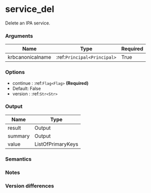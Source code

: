 [//]: # (THE CONTENT BELOW IS GENERATED. DO NOT EDIT.)
# service_del
Delete an IPA service.

### Arguments
|Name|Type|Required
|-|-|-
|krbcanonicalname|:ref:`Principal<Principal>`|True

### Options
* continue : :ref:`Flag<Flag>` **(Required)**
 * Default: False
* version : :ref:`Str<Str>`

### Output
|Name|Type
|-|-
|result|Output
|summary|Output
|value|ListOfPrimaryKeys

[//]: # (ADD YOUR NOTES BELOW. THESE WILL BE PICKED EVERY TIME THE DOCS ARE REGENERATED. //end)
### Semantics

### Notes

### Version differences